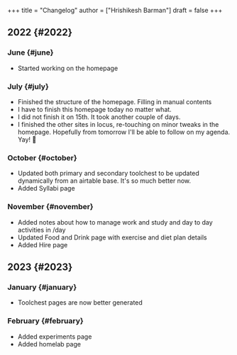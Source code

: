+++
title = "Changelog"
author = ["Hrishikesh Barman"]
draft = false
+++

## 2022 {#2022}


### June {#june}

-   Started working on the homepage


### July {#july}

-   Finished the structure of the homepage. Filling in manual contents
-   I have to finish this homepage today no matter what.
-   I did not finish it on 15th. It took another couple of days.
-   I finished the other sites in locus, re-touching on minor tweaks in the homepage. Hopefully from tomorrow I'll be able to follow on my agenda. Yay! 🎊


### October {#october}

-   Updated both primary and secondary toolchest to be updated dynamically from an airtable base. It's so much better now.
-   Added Syllabi page


### November {#november}

-   Added notes about how to manage work and study and day to day activities in /day
-   Updated Food and Drink page with exercise and diet plan details
-   Added Hire page


## 2023 {#2023}


### January {#january}

-   Toolchest pages are now better generated


### February {#february}

-   Added experiments page
-   Added homelab page

